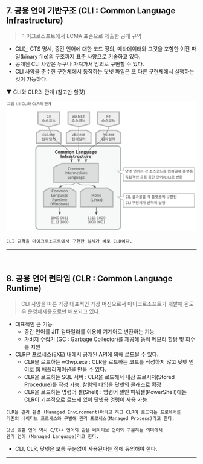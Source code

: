 ## 7. 공용 언어 기반구조 (CLI : Common Language Infrastructure)
> 마이크로소프트에서 ECMA 표준으로 제출한 공개 규약
- CLI는 CTS 명세, 중간 언어에 대한 코드 정의, 메타데이터와 그것을 포함한 이진 파일(binary file)의 구조까지 표준 사양으로 기술하고 있다.
- 공개된 CLI 사양은 누구나 가져가서 임의로 구현할 수 있다.
- CLI 사양을 준수한 구현체에서 동작하는 닷넷 파일은 또 다른 구현체에서 실행하는 것이 가능하다.

▼ CLI와 CLR의 관계 (참고만 할것)

<img src="./Images/1_5.png" width="700"/>

```
CLI 규격을 마이크로소프트에서 구현한 실체가 바로 CLR이다.
```

****
<br>

## 8. 공용 언어 런타임 (CLR : Common Language Runtime)
> CLI 사양을 따른 가장 대표적인 가상 머신으로서 마이크로소프트가 개발해 윈도우 운영체제용으로만 배포되고 있다.
- 대표적인 큰 기능
  - 중간 언어를 JIT 컴파일러를 이용해 기계어로 변환하는 기능
  - 가비지 수집기 (GC : Garbage Collector)를 제공해 동적 메모리 할당 및 회수를 지원
- CLR은 프로세스(EXE) 내에서 공개된 API에 의해 로드될 수 있다.
  - CLR을 로드하는 w3wp.exe : CLR을 로드하는 코드를 작성하지 않고 닷넷 언어로 웹 애플리케이션을 만들 수 있다.
  - CLR을 로드하는 SQL 서버 : CLR을 로드해서 내장 프로시저(Stored Procedure)를 작성 가능, 칼럼의 타입을 닷넷의 클래스로 확장
  - CLR을 로드하는 명령어 셸(Shell) : 명령어 셸인 파워셸(PowerShell)에는 CLR이 기본적으로 로드돼 있어 닷넷용 명령어 사용 가능

```
CLR을 관리 환경 (Managed Environment)아라고 하고 CLR이 로드되는 프로세서를    
기존의 네이티브 프로세스와 구별해 관리 프로세스(Managed Process)라고 한다.
```
```
닷넷 호환 언어 역시 C/C++ 언어와 같은 네이티브 언어와 구분하는 의미에서    
관리 언어 (Managed Language)라고 한다.
```
- CLI, CLR, 닷넷은 보통 구분없이 사용된다는 점에 유의해야 한다.
****
<br>



